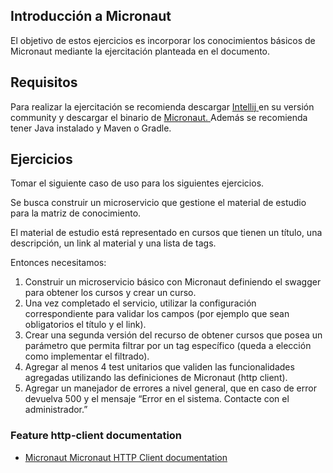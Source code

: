 ## Introducción a Micronaut

El objetivo de estos ejercicios es incorporar los conocimientos básicos de Micronaut mediante la ejercitación planteada en el documento.

## Requisitos

Para realizar la ejercitación se recomienda descargar 
 [Intellij ](https://www.jetbrains.com/idea/download/#section=windows)en su versión community y descargar el binario de [Micronaut. ](https://micronaut.io/download.html)Además se recomienda tener Java instalado y Maven o Gradle.

## Ejercicios

Tomar el siguiente caso de uso para los siguientes ejercicios. 

Se busca construir un microservicio que gestione el material de estudio para la matriz de conocimiento. 

El material de estudio está representado en cursos que tienen un título, una descripción, un link al material y una lista de tags.

Entonces necesitamos:

1. Construir un microservicio básico con Micronaut definiendo el swagger para obtener los cursos y crear un curso.
2. Una vez completado el servicio, utilizar la configuración correspondiente para validar los campos (por ejemplo que sean obligatorios el título y el link).
3. Crear una segunda versión del recurso de obtener cursos que posea un parámetro que permita filtrar por un tag específico (queda a elección como implementar el filtrado).
4. Agregar al menos 4 test unitarios que validen las funcionalidades agregadas utilizando las definiciones de Micronaut (http client).
5. Agregar un manejador de errores a nivel general, que en caso de error devuelva 500 y el mensaje “Error  en el sistema. Contacte con el administrador.”


### Feature http-client documentation

- [Micronaut Micronaut HTTP Client documentation](https://docs.micronaut.io/latest/guide/index.html#httpClient)

